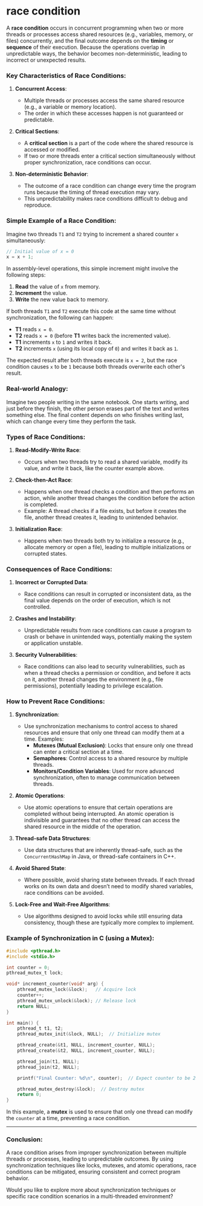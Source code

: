 # **race condition**

A **race condition** occurs in concurrent programming when two or more threads or processes access shared resources (e.g., variables, memory, or files) concurrently, and the final outcome depends on the **timing** or **sequence** of their execution. Because the operations overlap in unpredictable ways, the behavior becomes non-deterministic, leading to incorrect or unexpected results.

### Key Characteristics of Race Conditions:

1. **Concurrent Access**:
   - Multiple threads or processes access the same shared resource (e.g., a variable or memory location).
   - The order in which these accesses happen is not guaranteed or predictable.

2. **Critical Sections**:
   - A **critical section** is a part of the code where the shared resource is accessed or modified.
   - If two or more threads enter a critical section simultaneously without proper synchronization, race conditions can occur.

3. **Non-deterministic Behavior**:
   - The outcome of a race condition can change every time the program runs because the timing of thread execution may vary.
   - This unpredictability makes race conditions difficult to debug and reproduce.

### Simple Example of a Race Condition:

Imagine two threads `T1` and `T2` trying to increment a shared counter `x` simultaneously:

```c
// Initial value of x = 0
x = x + 1;
```

In assembly-level operations, this simple increment might involve the following steps:
1. **Read** the value of `x` from memory.
2. **Increment** the value.
3. **Write** the new value back to memory.

If both threads `T1` and `T2` execute this code at the same time without synchronization, the following can happen:

- **T1** reads `x = 0`.
- **T2** reads `x = 0` (before **T1** writes back the incremented value).
- **T1** increments `x` to `1` and writes it back.
- **T2** increments `x` (using its local copy of `0`) and writes it back as `1`.

The expected result after both threads execute is `x = 2`, but the race condition causes `x` to be `1` because both threads overwrite each other's result.

### Real-world Analogy:
Imagine two people writing in the same notebook. One starts writing, and just before they finish, the other person erases part of the text and writes something else. The final content depends on who finishes writing last, which can change every time they perform the task.

### Types of Race Conditions:

1. **Read-Modify-Write Race**:
   - Occurs when two threads try to read a shared variable, modify its value, and write it back, like the counter example above.
   
2. **Check-then-Act Race**:
   - Happens when one thread checks a condition and then performs an action, while another thread changes the condition before the action is completed.
   - Example: A thread checks if a file exists, but before it creates the file, another thread creates it, leading to unintended behavior.

3. **Initialization Race**:
   - Happens when two threads both try to initialize a resource (e.g., allocate memory or open a file), leading to multiple initializations or corrupted states.

### Consequences of Race Conditions:

1. **Incorrect or Corrupted Data**:
   - Race conditions can result in corrupted or inconsistent data, as the final value depends on the order of execution, which is not controlled.
   
2. **Crashes and Instability**:
   - Unpredictable results from race conditions can cause a program to crash or behave in unintended ways, potentially making the system or application unstable.

3. **Security Vulnerabilities**:
   - Race conditions can also lead to security vulnerabilities, such as when a thread checks a permission or condition, and before it acts on it, another thread changes the environment (e.g., file permissions), potentially leading to privilege escalation.

### How to Prevent Race Conditions:

1. **Synchronization**:
   - Use synchronization mechanisms to control access to shared resources and ensure that only one thread can modify them at a time. Examples:
     - **Mutexes (Mutual Exclusion)**: Locks that ensure only one thread can enter a critical section at a time.
     - **Semaphores**: Control access to a shared resource by multiple threads.
     - **Monitors/Condition Variables**: Used for more advanced synchronization, often to manage communication between threads.

2. **Atomic Operations**:
   - Use atomic operations to ensure that certain operations are completed without being interrupted. An atomic operation is indivisible and guarantees that no other thread can access the shared resource in the middle of the operation.

3. **Thread-safe Data Structures**:
   - Use data structures that are inherently thread-safe, such as the `ConcurrentHashMap` in Java, or thread-safe containers in C++.

4. **Avoid Shared State**:
   - Where possible, avoid sharing state between threads. If each thread works on its own data and doesn’t need to modify shared variables, race conditions can be avoided.

5. **Lock-Free and Wait-Free Algorithms**:
   - Use algorithms designed to avoid locks while still ensuring data consistency, though these are typically more complex to implement.

### Example of Synchronization in C (using a Mutex):

```c
#include <pthread.h>
#include <stdio.h>

int counter = 0;
pthread_mutex_t lock;

void* increment_counter(void* arg) {
    pthread_mutex_lock(&lock);   // Acquire lock
    counter++;
    pthread_mutex_unlock(&lock); // Release lock
    return NULL;
}

int main() {
    pthread_t t1, t2;
    pthread_mutex_init(&lock, NULL);  // Initialize mutex

    pthread_create(&t1, NULL, increment_counter, NULL);
    pthread_create(&t2, NULL, increment_counter, NULL);

    pthread_join(t1, NULL);
    pthread_join(t2, NULL);

    printf("Final Counter: %d\n", counter);  // Expect counter to be 2

    pthread_mutex_destroy(&lock);  // Destroy mutex
    return 0;
}
```

In this example, a **mutex** is used to ensure that only one thread can modify the `counter` at a time, preventing a race condition.

---

### Conclusion:
A race condition arises from improper synchronization between multiple threads or processes, leading to unpredictable outcomes. By using synchronization techniques like locks, mutexes, and atomic operations, race conditions can be mitigated, ensuring consistent and correct program behavior.

Would you like to explore more about synchronization techniques or specific race condition scenarios in a multi-threaded environment?
